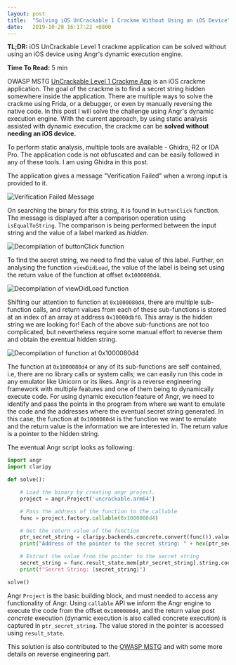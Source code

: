 ```yaml
---
layout: post
title:  "Solving iOS UnCrackable 1 Crackme Without Using an iOS Device"
date:   2019-10-28 16:17:22 +0800
---
```

**TL;DR:** iOS UnCrackable Level 1 crackme application can be solved without using an iOS device using Angr's dynamic execution engine.  

**Time To Read:** 5 min

OWASP MSTG [UnCrackable Level 1 Crackme App](https://github.com/OWASP/owasp-mstg/tree/master/Crackmes/iOS/Level_01) is an iOS crackme application. The goal of the crackme is to find a secret string hidden somewhere inside the application. There are multiple ways to solve the crackme using Frida, or a debugger, or even by manually reversing the native code. In this post I will solve the challenge using Angr's dynamic execution engine. With the current approach, by using static analysis assisted with dynamic execution, the crackme can be **solved without needing an iOS device.** 

To perform static analysis, multiple tools are available - Ghidra, R2 or IDA Pro. The application code is not obfuscated and can be easily followed in any of these tools. I am using Ghidra in this post.   

The application gives a message "Verification Failed" when a wrong input is provided to it. 

![Verification Failed Message](/assets/images/owasp_mstg_angr_ios_app_wrong_input.png "Verification Failed Message")

On searching the binary for this string, it is found in `buttonClick` function. The message is displayed after a comparison operation using `isEqualToString`. The comparison is being performed between the input string and the value of a label marked as *hidden*. 

![Decompilation of buttonClick function](/assets/images/owasp_mstg_angr_ghidra_buttonclick_decompiled.png "Decompilation of buttonClick function")

To find the secret string, we need to find the value of this label. Further, on analysing the function `viewDidLoad`, the value of the label is being set using the return value of the function at offset `0x1000080d4`.

![Decompilation of viewDidLoad function](/assets/images/owasp_mstg_angr_ghidra_viewdidload_decompile.png "Decompilation of viewDidLoad function")

Shifting our attention to function at `0x1000080d4`, there are multiple sub-function calls, and return values from each of these sub-functions is stored at an index of an array at address `0x10000dbf0`. This array is the hidden string we are looking for! Each of the above sub-functions are not too complicated, but nevertheless require some manual effort to reverse them and obtain the eventual hidden string.

![Decompilation of function at 0x1000080d4](/assets/images/owasp_mstg_angr_ghidra_native_disassembly.png "Decompilation of function at 0x1000080d4")

The function at `0x1000080d4` or any of its sub-functions are self contained, i.e, there are no library calls or system calls; we can easily run this code in any emulator like Unicorn or its likes. Angr is a reverse engineering framework with multiple features and one of them being to dynamically execute code. For using dynamic execution feature of Angr, we need to identify and pass the points in the program from where we want to emulate the code and the addresses where the eventual secret string generated. In this case, the function at `0x1000080d4` is the function we want to emulate and the return value is the information we are interested in. The return value is a pointer to the hidden string.

The eventual Angr script looks as following:

```python
import angr
import claripy

def solve():

    # Load the binary by creating angr project.
    project = angr.Project('uncrackable.arm64')

    # Pass the address of the function to the callable
    func = project.factory.callable(0x1000080d4)

    # Get the return value of the function
    ptr_secret_string = claripy.backends.concrete.convert(func()).value
    print("Address of the pointer to the secret string: " + hex(ptr_secret_string))

    # Extract the value from the pointer to the secret string
    secret_string = func.result_state.mem[ptr_secret_string].string.concrete
    print(f"Secret String: {secret_string}")

solve()
```

Angr `Project` is the basic building block, and must needed to access any functionality of Angr. Using `callable` API we inform the Angr engine to execute the code from the offset `0x1000080d4`, and the return value post *concrete* execution (dynamic execution is also called concrete execution) is captured in `ptr_secret_string`. The value stored in the pointer is accessed using `result_state`.

This solution is also contributed to the [OWASP MSTG](https://github.com/OWASP/owasp-mstg) and with some more details on reverse engineering part. 
